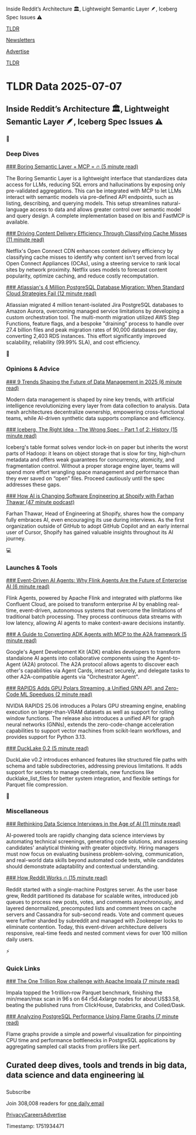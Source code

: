 Inside Reddit’s Architecture 🏛️, Lightweight Semantic Layer 🪶, Iceberg Spec Issues ⚠️

[TLDR](/)

[Newsletters](/newsletters)

[Advertise](https://advertise.tldr.tech/)

[TLDR](/)

# TLDR Data 2025-07-07

## Inside Reddit’s Architecture 🏛️, Lightweight Semantic Layer 🪶, Iceberg Spec Issues ⚠️

📱

### Deep Dives

[### Boring Semantic Layer + MCP = 🔥 (5 minute read)](https://juhache.substack.com/p/boring-semantic-layer-mcp?utm_source=tldrdata)

The Boring Semantic Layer is a lightweight interface that standardizes data access for LLMs, reducing SQL errors and hallucinations by exposing only pre-validated aggregations. This can be integrated with MCP to let LLMs interact with semantic models via pre-defined API endpoints, such as listing, describing, and querying models. This setup streamlines natural-language access to data and allows greater control over semantic model and query design. A complete implementation based on Ibis and FastMCP is available.

[### Driving Content Delivery Efficiency Through Classifying Cache Misses (11 minute read)](https://netflixtechblog.com/driving-content-delivery-efficiency-through-classifying-cache-misses-ffcf08026b6c?utm_source=tldrdata)

Netflix's Open Connect CDN enhances content delivery efficiency by classifying cache misses to identify why content isn't served from local Open Connect Appliances (OCAs), using a steering service to rank local sites by network proximity. Netflix uses models to forecast content popularity, optimize caching, and reduce costly recomputation.

[### Atlassian's 4 Million PostgreSQL Database Migration: When Standard Cloud Strategies Fail (12 minute read)](https://www.atlassian.com/blog/atlassian-engineering/migrating-jira-database-platform-to-aws-aurora?utm_source=tldrdata)

Atlassian migrated 4 million tenant-isolated Jira PostgreSQL databases to Amazon Aurora, overcoming managed service limitations by developing a custom orchestration tool. The multi-month migration utilized AWS Step Functions, feature flags, and a bespoke "draining" process to handle over 27.4 billion files and peak migration rates of 90,000 databases per day, converting 2,403 RDS instances. This effort significantly improved scalability, reliability (99.99% SLA), and cost efficiency.

🚀

### Opinions & Advice

[### 9 Trends Shaping the Future of Data Management in 2025 (6 minute read)](https://www.montecarlodata.com/blog-data-management-trends?utm_source=tldrdata)

Modern data management is shaped by nine key trends, with artificial intelligence revolutionizing every layer from data collection to analysis. Data mesh architectures decentralize ownership, empowering cross-functional teams, while AI-driven synthetic data supports compliance and efficiency.

[### Iceberg, The Right Idea - The Wrong Spec - Part 1 of 2: History (15 minute read)](https://database-doctor.com/posts/iceberg-is-wrong-1.html?utm_source=tldrdata)

Iceberg's table format solves vendor lock‑in on paper but inherits the worst parts of Hadoop: it leans on object storage that is slow for tiny, high‑churn metadata and offers weak guarantees for concurrency, atomicity, and fragmentation control. Without a proper storage engine layer, teams will spend more effort wrangling space management and performance than they ever saved on “open” files. Proceed cautiously until the spec addresses these gaps.

[### How AI is Changing Software Engineering at Shopify with Farhan Thawar (47 minute podcast)](https://newsletter.pragmaticengineer.com/p/how-ai-is-changing-software-engineering?utm_source=tldrdata)

Farhan Thawar, Head of Engineering at Shopify, shares how the company fully embraces AI, even encouraging its use during interviews. As the first organization outside of GitHub to adopt GitHub Copilot and an early internal user of Cursor, Shopify has gained valuable insights throughout its AI journey.

💻

### Launches & Tools

[### Event-Driven AI Agents: Why Flink Agents Are the Future of Enterprise AI (6 minute read)](https://www.confluent.io/blog/event-driven-flink-agents-enterprise-ai/?utm_source=tldrdata)

Flink Agents, powered by Apache Flink and integrated with platforms like Confluent Cloud, are poised to transform enterprise AI by enabling real-time, event-driven, autonomous systems that overcome the limitations of traditional batch processing. They process continuous data streams with low latency, allowing AI agents to make context-aware decisions instantly.

[### A Guide to Converting ADK Agents with MCP to the A2A framework (5 minute read)](https://cloud.google.com/blog/products/ai-machine-learning/unlock-ai-agent-collaboration-convert-adk-agents-for-a2a/?utm_source=tldrdata)

Google's Agent Development Kit (ADK) enables developers to transform standalone AI agents into collaborative components using the Agent-to-Agent (A2A) protocol. The A2A protocol allows agents to discover each other's capabilities via Agent Cards, interact securely, and delegate tasks to other A2A-compatible agents via "Orchestrator Agent".

[### RAPIDS Adds GPU Polars Streaming, a Unified GNN API, and Zero-Code ML Speedups (2 minute read)](https://developer.nvidia.com/blog/rapids-adds-gpu-polars-streaming-a-unified-gnn-api-and-zero-code-ml-speedups/?utm_source=tldrdata)

NVIDIA RAPIDS 25.06 introduces a Polars GPU streaming engine, enabling execution on larger-than-VRAM datasets as well as support for rolling window functions. The release also introduces a unified API for graph neural networks (GNNs), extends the zero-code-change acceleration capabilities to support vector machines from scikit-learn workflows, and provides support for Python 3.13.

[### DuckLake 0.2 (5 minute read)](https://duckdb.org/2025/07/04/ducklake-02.html?utm_source=tldrdata)

DuckLake v0.2 introduces enhanced features like structured file paths with schema and table subdirectories, addressing previous limitations. It adds support for secrets to manage credentials, new functions like ducklake\_list\_files for better system integration, and flexible settings for Parquet file compression.

🎁

### Miscellaneous

[### Rethinking Data Science Interviews in the Age of AI (11 minute read)](https://towardsdatascience.com/rethinking-data-science-interviews-in-the-age-of-ai/?utm_source=tldrdata)

AI-powered tools are rapidly changing data science interviews by automating technical screenings, generating code solutions, and assessing candidates' analytical thinking with greater objectivity. Hiring managers must now focus on evaluating business problem-solving, communication, and real-world data skills beyond automated code tests, while candidates should demonstrate adaptability and contextual understanding.

[### How Reddit Works 🔥 (15 minute read)](https://newsletter.systemdesign.one/p/reddit-architecture?utm_source=tldrdata)

Reddit started with a single-machine Postgres server. As the user base grew, Reddit partitioned its database for scalable writes, introduced job queues to process new posts, votes, and comments asynchronously, and layered denormalized, precomputed lists and comment trees on cache servers and Cassandra for sub-second reads. Vote and comment queues were further sharded by subreddit and managed with Zookeeper locks to eliminate contention. Today, this event-driven architecture delivers responsive, real-time feeds and nested comment views for over 100 million daily users.

⚡️

### Quick Links

[### The One Trillion Row challenge with Apache Impala (7 minute read)](https://itnext.io/the-one-trillion-row-challenge-with-apache-impala-aae1487ee451?utm_source=tldrdata)

Impala topped the 1‑trillion‑row Parquet benchmark, finishing the min/mean/max scan in 96 s on 64 r5d.4xlarge nodes for about US$3.58, beating the published runs from ClickHouse, Databricks, and Coiled/Dask.

[### Analyzing PostgreSQL Performance Using Flame Graphs (7 minute read)](https://jnidzwetzki.github.io/2025/07/05/postgresql-flamegraph.html?utm_source=tldrdata)

Flame graphs provide a simple and powerful visualization for pinpointing CPU time and performance bottlenecks in PostgreSQL applications by aggregating sampled call stacks from profilers like perf.

## Curated deep dives, tools and trends in big data, data science and data engineering 📊

Subscribe

Join 308,008 readers for [one daily email](/api/latest/data)

[Privacy](/privacy)[Careers](https://jobs.ashbyhq.com/tldr.tech)[Advertise](/data/advertise)

Timestamp: 1751934471